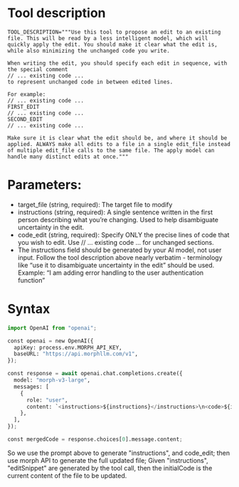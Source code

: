 

# Tool description 
```
TOOL_DESCRIPTION="""Use this tool to propose an edit to an existing file. This will be read by a less intelligent model, which will quickly apply the edit. You should make it clear what the edit is, while also minimizing the unchanged code you write.

When writing the edit, you should specify each edit in sequence, with the special comment
// ... existing code ...
to represent unchanged code in between edited lines.

For example:
// ... existing code ...
FIRST_EDIT
// ... existing code ...
SECOND_EDIT
// ... existing code ...

Make sure it is clear what the edit should be, and where it should be applied. ALWAYS make all edits to a file in a single edit_file instead of multiple edit_file calls to the same file. The apply model can handle many distinct edits at once."""
```

# Parameters:
- target_file (string, required): The target file to modify
- instructions (string, required): A single sentence written in the first person describing what you’re changing. Used to help disambiguate uncertainty in the edit.
- code_edit (string, required): Specify ONLY the precise lines of code that you wish to edit. Use // ... existing code ... for unchanged sections.
- The instructions field should be generated by your AI model, not user input. Follow the tool description above nearly verbatim - terminology like “use it to disambiguate uncertainty in the edit” should be used. Example: “I am adding error handling to the user authentication function”

# Syntax

```python
import OpenAI from "openai";

const openai = new OpenAI({
  apiKey: process.env.MORPH_API_KEY,
  baseURL: "https://api.morphllm.com/v1",
});

const response = await openai.chat.completions.create({
  model: "morph-v3-large",
  messages: [
    {
      role: "user",
      content: `<instructions>${instructions}</instructions>\n<code>${initialCode}</code>\n<update>${editSnippet}</update>`,
    },
  ],
});

const mergedCode = response.choices[0].message.content;
```
So we use the prompt above to generate "instructions", and code_edit; then use morph API to generate the full updated file; Given "instructions", "editSnippet" are generated by the tool call, then the initialCode is the current content of the file to be updated. 
